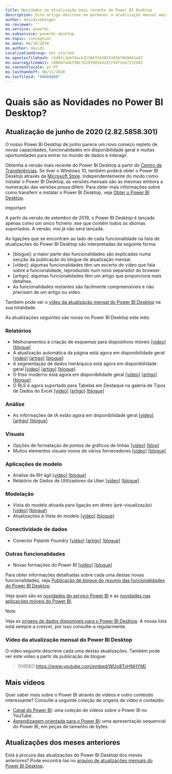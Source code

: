 ```yaml
---
title: Novidades na atualização mais recente do Power BI Desktop
description: Este artigo descreve em pormenor a atualização mensal mais recente do Power BI Desktop.
author: davidiseminger
ms.reviewer: ''
ms.service: powerbi
ms.subservice: powerbi-desktop
ms.topic: conceptual
ms.date: 06/10/2020
ms.author: davidi
LocalizationGroup: Get started
ms.openlocfilehash: c5d8fc3eb74acb32364754385f4458f6b9441e87
ms.sourcegitcommit: c006d7aabf90c7b29fb05641d1f94f1ee7132943
ms.contentlocale: pt-PT
ms.lasthandoff: 06/11/2020
ms.locfileid: "84684668"
---
```

# <a name="whats-new-in-power-bi-desktop"></a>Quais são as Novidades no Power BI Desktop?

## <a name="june-2020-update-2825858301"></a>Atualização de junho de 2020 (2.82.5858.301)

O nosso Power BI Desktop de junho parece um novo começo repleto de novas capacidades, funcionalidades em disponibilidade geral e muitas oportunidades para entrar no mundo de dados e interagir. 

Obtenha a versão mais recente do Power BI Desktop a partir do [Centro de Transferências](https://www.microsoft.com/download/details.aspx?id=58494). Se tiver o Windows 10, também poderá obter o Power BI Desktop através da [Microsoft Store](https://aka.ms/pbidesktopstore). Independentemente do modo como instalar o Power BI Desktop, as versões mensais são as mesmas embora a numeração das versões possa diferir. Para obter mais informações sobre como transferir e instalar o Power BI Desktop, veja [Obter o Power BI Desktop](desktop-get-the-desktop.md). 

> [!IMPORTANT]
> A partir da versão de setembro de 2019, o Power BI Desktop é lançado apenas como um único ficheiro .exe que contém todos os idiomas suportados. A versão. msi já não será lançada.


As ligações que se encontram ao lado de cada funcionalidade na lista de atualizações do Power BI Desktop são interpretadas da seguinte forma:

* \[blogue\]: a maior parte das funcionalidades são explicadas numa secção da publicação do blogue de atualização mensal.
* \[vídeo\]: algumas funcionalidades têm um excerto de vídeo que fala sobre a funcionalidade, reproduzido num novo separador do browser.
* \[artigo\]: algumas funcionalidades têm um artigo que proporciona mais detalhes.
* As funcionalidades restantes são facilmente compreensíveis e não precisam de um artigo ou vídeo.

Também pode ver o [vídeo da atualização mensal do Power BI Desktop](#power-bi-desktop-monthly-update-video) na sua totalidade.

As atualizações seguintes são novas no Power BI Desktop este mês:


### <a name="reporting"></a>Relatórios
* Melhoramentos à criação de esquemas para dispositivos móveis [[vídeo]](https://youtu.be/WUo8TnHNHYM?t=15) [[blogue]](https://powerbi.microsoft.com/blog/power-bi-desktop-june-2020-feature-summary/#_mobile) 
* A atualização automática da página está agora em disponibilidade geral [[vídeo]](https://youtu.be/WUo8TnHNHYM?t=266) [[artigo]](../create-reports/desktop-automatic-page-refresh.md) [[blogue]](https://powerbi.microsoft.com/blog/power-bi-desktop-june-2020-feature-summary/#_APR) 
* A segmentação de dados hierárquica está agora em disponibilidade geral [[vídeo]](https://youtu.be/WUo8TnHNHYM?t=819) [[artigo]](../create-reports/desktop-drill-through-buttons.md) [[blogue]](https://powerbi.microsoft.com/blog/power-bi-desktop-june-2020-feature-summary/#_Hierarchical_slicer) 
* O friso moderno está agora em disponibilidade geral [[vídeo]](https://youtu.be/WUo8TnHNHYM?t=1057) [[artigo]](../create-reports/desktop-ribbon.md) [[blogue]](https://powerbi.microsoft.com/blog/power-bi-desktop-june-2020-feature-summary/#_ribbon) 
* O RLS é agora suportado para Tabelas em Destaque na galeria de Tipos de Dados do Excel [[vídeo]](https://youtu.be/WUo8TnHNHYM?t=1075) [[artigo]](../collaborate-share/service-excel-featured-tables.md) [[blogue]](https://powerbi.microsoft.com/blog/power-bi-desktop-june-2020-feature-summary/#_RLS) 



### <a name="analytics"></a>Análise
* As informações de IA estão agora em disponibilidade geral [[vídeo]](https://youtu.be/WUo8TnHNHYM?t=1106) [[artigo]](../transform-model/desktop-ai-insights.md) [[blogue]](https://powerbi.microsoft.com/blog/power-bi-desktop-june-2020-feature-summary/#_AI) 


### <a name="visuals"></a>Visuais
* Opções de formatação de pontos de gráficos de linhas [[vídeo]](https://youtu.be/WUo8TnHNHYM?t=1262) [[blog]](https://powerbi.microsoft.com/blog/power-bi-desktop-june-2020-feature-summary/#_Line_chart)
* Muitos elementos visuais novos de vários fornecedores [[vídeo]](https://youtu.be/WUo8TnHNHYM?t=1342) [[blogue]](https://powerbi.microsoft.com/blog/power-bi-desktop-june-2020-feature-summary/#_Radar)

### <a name="template-apps"></a>Aplicações de modelo
* Análise de RH ágil [[vídeo]](https://youtu.be/WUo8TnHNHYM?t=1482) [[blogue]](https://powerbi.microsoft.com/blog/power-bi-desktop-june-2020-feature-summary/#_Agile_HR_Analytics)
* Relatório de Dados de Utilizadores da Uber [[vídeo]](https://youtu.be/WUo8TnHNHYM?t=1507) [[blogue]](https://powerbi.microsoft.com/blog/power-bi-desktop-june-2020-feature-summary/#_Uber_User_Data)


### <a name="modeling"></a>Modelação
* Vista do modelo ativada para ligação em direto (pré-visualização) [[vídeo]](https://youtu.be/WUo8TnHNHYM?t=1527) [[blogue]](https://powerbi.microsoft.com/blog/power-bi-desktop-june-2020-feature-summary/#_Model_view_enabled)
* Atualizações à Vista do modelo [[vídeo]](https://youtu.be/WUo8TnHNHYM?t=1624) [[blogue]](https://powerbi.microsoft.com/blog/power-bi-desktop-june-2020-feature-summary/#_Updates_to_Model)


### <a name="data-connectivity"></a>Conectividade de dados
* Conector Palantir Foundry [[vídeo]](https://youtu.be/WUo8TnHNHYM?t=1700) [[artigo]](../connect-data/desktop-data-sources.md) [[blogue]](https://powerbi.microsoft.com/blog/power-bi-desktop-june-2020-feature-summary/#_Palantir) 


### <a name="other-features"></a>Outras funcionalidades
* Novas formações do Power BI [[vídeo]](https://youtu.be/WUo8TnHNHYM?t=1722) [[blogue]](https://powerbi.microsoft.com/blog/power-bi-desktop-june-2020-feature-summary/#_pbi_training) 


Para obter informações detalhadas sobre cada uma destas novas funcionalidades, veja [Publicação de blogue do resumo das funcionalidades do Power BI Desktop](https://powerbi.microsoft.com/blog/power-bi-desktop-june-2020-feature-summary/).

Veja quais são as [novidades do serviço Power BI](service-whats-new.md) e as [novidades nas aplicações móveis do Power BI](../consumer/mobile/mobile-whats-new-in-the-mobile-apps.md).

> [!NOTE]
> Veja as [origens de dados disponíveis para o Power BI Desktop](../connect-data/desktop-data-sources.md). A nossa lista está sempre a crescer, por isso consulte-a regularmente.


### <a name="power-bi-desktop-monthly-update-video"></a>Vídeo da atualização mensal do Power BI Desktop
O vídeo seguinte descreve cada uma destas atualizações. Também pode ver este vídeo a partir da publicação de blogue:

> [!VIDEO https://www.youtube.com/embed/WUo8TnHNHYM]

## <a name="more-videos"></a>Mais vídeos

Quer saber mais sobre o Power BI através de vídeos e outro conteúdo interessante? Consulte a seguinte coleção de origens de vídeo e conteúdo:

-   [Canal do Power BI](https://www.youtube.com/user/mspowerbi): uma coleção de vídeos sobre o Power BI no YouTube.
-   [Aprendizagem orientada para o Power BI](https://powerbi.microsoft.com/guided-learning/): uma apresentação sequencial do Power BI, em peças de tamanho de bytes.

## <a name="updates-for-previous-months"></a>Atualizações dos meses anteriores

Está à procura das atualizações do Power BI Desktop dos meses anteriores? Pode encontrá-las no [arquivo de atualizações mensais do Power BI Desktop](desktop-latest-update-archive.md).
